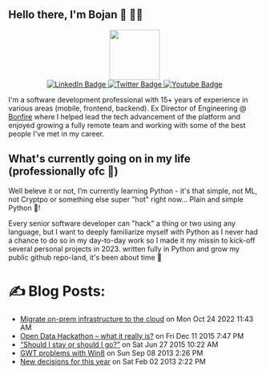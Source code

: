 ## Hello there, I'm Bojan 👋 👨‍💻

<div id="header" align="center">
  <img src="https://media.giphy.com/media/M9gbBd9nbDrOTu1Mqx/giphy.gif" width="100"/>

  <div id="badges">
    <a href="https://www.linkedin.com/in/bkopanja/">
      <img src="https://img.shields.io/badge/LinkedIn-blue?style=for-the-badge&logo=linkedin&logoColor=white" alt="LinkedIn Badge"/>
    </a>
    <a href="https://twitter.com/bkopanja/">
      <img src="https://img.shields.io/badge/Twitter-blue?style=for-the-badge&logo=twitter&logoColor=white" alt="Twitter Badge"/>
    </a>
    <a href="https://www.youtube.com/c/BojanKopanja">
      <img src="https://img.shields.io/badge/YouTube-red?style=for-the-badge&logo=youtube&logoColor=white" alt="Youtube Badge"/>
    </a>
  </div>
</div>

I'm a software development professional with 15+ years of experience in various areas (mobile, frontend, backend). Ex Director of Engineering @ [Bonfire](https://bonfire.com) where I helped lead the tech advancement of the platform and enjoyed growing a fully remote team and working with some of the best people I've met in my career.
## What's currently going on in my life (professionally ofc 🙂)

Well beleve it or not, I’m currently learning Python - it's that simple, not ML, not Cryptpo or something else super "hot" right now... Plain and simple Python 🙂!

Every senior software developer can "hack" a thing or two using any language, but I want to deeply familiarize myself with Python as I never had a chance to do so in my day-to-day work so I made it my missin to kick-off several personal projects in 2023. written fully in Python and grow my public github repo-land, it's been about time 🤘

# :writing_hand: Blog Posts:
<!-- BLOG-POST-LIST:START -->
 * [Migrate on-prem infrastructure to the cloud](https://www.kopanja.info/2022/10/24/migrate-on-prem-infrastructure-to-the-cloud/) on Mon Oct 24 2022 11:43 AM
 * [Open Data Hackathon – what it really is?](https://www.kopanja.info/2015/12/11/open-data-hackathon-what-it-really-is/) on Fri Dec 11 2015 7:47 PM
 * [“Should I stay or should I go?”](https://www.kopanja.info/2015/06/27/should-i-stay-or-should-i-go/) on Sat Jun 27 2015 10:22 AM
 * [GWT problems with Win8](https://www.kopanja.info/2013/09/08/gwt-problems-with-win8/) on Sun Sep 08 2013 2:26 PM
 * [New decisions for this year](https://www.kopanja.info/2013/02/02/new-decisions-for-this-year/) on Sat Feb 02 2013 2:22 PM<!-- BLOG-POST-LIST:END -->

